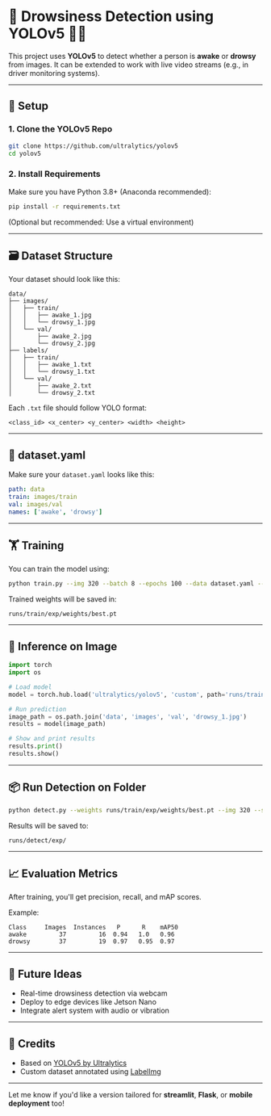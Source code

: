 # 🛌 Drowsiness Detection using YOLOv5 🚗💤

This project uses **YOLOv5** to detect whether a person is **awake** or **drowsy** from images. It can be extended to work with live video streams (e.g., in driver monitoring systems).

---

## 🔧 Setup

### 1. Clone the YOLOv5 Repo

```bash
git clone https://github.com/ultralytics/yolov5
cd yolov5
```

### 2. Install Requirements

Make sure you have Python 3.8+ (Anaconda recommended):

```bash
pip install -r requirements.txt
```

(Optional but recommended: Use a virtual environment)

---

## 🗃️ Dataset Structure

Your dataset should look like this:

```
data/
├── images/
│   ├── train/
│   │   ├── awake_1.jpg
│   │   └── drowsy_1.jpg
│   └── val/
│       ├── awake_2.jpg
│       └── drowsy_2.jpg
├── labels/
│   ├── train/
│   │   ├── awake_1.txt
│   │   └── drowsy_1.txt
│   └── val/
│       ├── awake_2.txt
│       └── drowsy_2.txt
```

Each `.txt` file should follow YOLO format:

```
<class_id> <x_center> <y_center> <width> <height>
```

---

## 📄 dataset.yaml

Make sure your `dataset.yaml` looks like this:

```yaml
path: data
train: images/train
val: images/val
names: ['awake', 'drowsy']
```

---

## 🏋️ Training

You can train the model using:

```bash
python train.py --img 320 --batch 8 --epochs 100 --data dataset.yaml --weights yolov5s.pt --device 0
```

Trained weights will be saved in:

```
runs/train/exp/weights/best.pt
```

---

## 🚀 Inference on Image

```python
import torch
import os

# Load model
model = torch.hub.load('ultralytics/yolov5', 'custom', path='runs/train/exp/weights/best.pt', force_reload=True)

# Run prediction
image_path = os.path.join('data', 'images', 'val', 'drowsy_1.jpg')
results = model(image_path)

# Show and print results
results.print()
results.show()
```

---

## 📦 Run Detection on Folder

```bash
python detect.py --weights runs/train/exp/weights/best.pt --img 320 --source data/images/test --device 0
```

Results will be saved to:

```
runs/detect/exp/
```

---

## 📈 Evaluation Metrics

After training, you'll get precision, recall, and mAP scores.

Example:

```
Class     Images  Instances   P      R    mAP50
awake         37         16  0.94   1.0   0.96
drowsy        37         19  0.97   0.95  0.97
```

---

## 🧠 Future Ideas

* Real-time drowsiness detection via webcam
* Deploy to edge devices like Jetson Nano
* Integrate alert system with audio or vibration

---

## 🙌 Credits

* Based on [YOLOv5 by Ultralytics](https://github.com/ultralytics/yolov5)
* Custom dataset annotated using [LabelImg](https://github.com/tzutalin/labelImg)

---

Let me know if you'd like a version tailored for **streamlit**, **Flask**, or **mobile deployment** too!
